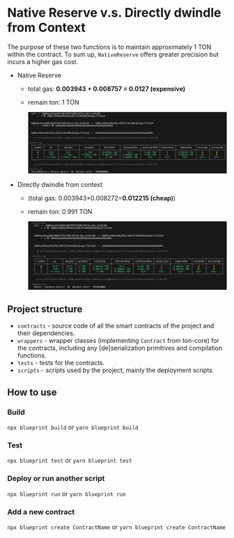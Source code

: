 # Native Reserve v.s. Directly dwindle from Context

The purpose of these two functions is to maintain approximately 1 TON within the contract. To sum up, `NativeReserve` offers greater precision but incurs a higher gas cost.

- Native Reserve 
  - total gas: **0.003943 + 0.008757 = 0.0127  (expensive)**
  - remain ton: 1 TON
  
    ![nativeReserve](images/native.png)

- Directly dwindle from context 
  - (total gas: 0.003943+0.008272=**0.012215 (cheap)**)
  - remain ton: 0.991 TON
  
    ![directly](images/directly.png)

## Project structure

-   `contracts` - source code of all the smart contracts of the project and their dependencies.
-   `wrappers` - wrapper classes (implementing `Contract` from ton-core) for the contracts, including any [de]serialization primitives and compilation functions.
-   `tests` - tests for the contracts.
-   `scripts` - scripts used by the project, mainly the deployment scripts.

## How to use

### Build

`npx blueprint build` or `yarn blueprint build`

### Test

`npx blueprint test` or `yarn blueprint test`

### Deploy or run another script

`npx blueprint run` or `yarn blueprint run`

### Add a new contract

`npx blueprint create ContractName` or `yarn blueprint create ContractName`
